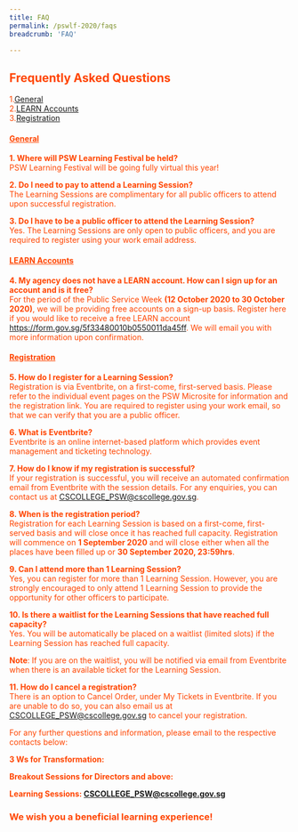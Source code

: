 ```yaml
---
title: FAQ
permalink: /pswlf-2020/faqs
breadcrumb: 'FAQ'

---
```


## <font color="orangered"> Frequently Asked Questions
1.[General](#general)<br>
2.[LEARN Accounts](#learn)<br>
3.[Registration](#registration)<br>

#### **<ins>General</ins>** <a name="general"></a>
 
<b>1. Where will PSW Learning Festival be held?</b>
<br>PSW Learning Festival will be going fully virtual this year!

<b>2. Do I need to pay to attend a Learning Session?</b>
<br>The Learning Sessions are complimentary for all public officers to attend upon successful registration.

<b>3. Do I have to be a public officer to attend the Learning Session?</b>
<br>Yes. The Learning Sessions are only open to public officers, and you are required to register using your work email address. 

#### **<ins>LEARN Accounts</ins>** <a name="learn"></a>

<b>4. My agency does not have a LEARN account. How can I sign up for an account and is it free?</b> 
<br>For the period of the Public Service Week **(12 October 2020 to 30 October 2020)**, we will be providing free accounts on a sign-up basis. Register here if you would like to receive a free LEARN account <a href="https://form.gov.sg/5f33480010b0550011da45ff">https://form.gov.sg/5f33480010b0550011da45ff</a>. We will email you with more information upon confirmation. 

#### **<ins>Registration</ins>** <a name="registration"></a>
<b>5. How do I register for a Learning Session?</b>
<br>Registration is via Eventbrite, on a first-come, first-served basis. Please refer to the individual event pages on the PSW Microsite for information and the registration link. You are required to register using your work email, so that we can verify that you are a public officer.

<b>6. What is Eventbrite?</b>
<br>Eventbrite is an online internet-based platform which provides event management and ticketing technology.

<b>7. How do I know if my registration is successful?</b>
<br>If your registration is successful, you will receive an automated confirmation email from Eventbrite with the session details. For any enquiries, you can contact us at <a href="mailto:CSCOLLEGE_PSW@cscollege.gov.sg">CSCOLLEGE_PSW@cscollege.gov.sg</a>. 

<b>8. When is the registration period?</b>
<br>Registration for each Learning Session is based on a first-come, first-served basis and will close once it has reached full capacity.
Registration will commence on **1 September 2020** and will close either when all the places have been filled up or **30 September 2020, 23:59hrs**.
 
<b>9. Can I attend more than 1 Learning Session?</b>
<br>Yes, you can register for more than 1 Learning Session. However, you are strongly encouraged to only attend 1 Learning Session to provide the opportunity for other officers to participate.

<b>10. Is there a waitlist for the Learning Sessions that have reached full capacity?</b>
<br>Yes. You will be automatically be placed on a waitlist (limited slots) if the Learning Session has reached full capacity. 

**Note**: If you are on the waitlist, you will be notified via email from Eventbrite when there is an available ticket for the Learning Session.

<b>11. How do I cancel a registration?</b>
<br>There is an option to Cancel Order, under My Tickets in Eventbrite. If you are unable to do so, you can also email us at <a href="mailto:CSCOLLEGE_PSW@cscollege.gov.sg">CSCOLLEGE_PSW@cscollege.gov.sg</a> to cancel your registration.


For any further questions and information, please email to the respective contacts below:

**3 Ws for Transformation: <Requires Peter to provide contact>**

**Breakout Sessions for Directors and above: <Require Jenny to provide contact>**

**Learning Sessions:  <a href="mailto:CSCOLLEGE_PSW@cscollege.gov.sg">CSCOLLEGE_PSW@cscollege.gov.sg</a>**


### We wish you a beneficial learning experience!

 
  
  
  
